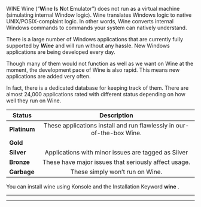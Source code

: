 WINE
Wine (“**W**ine **I**s **N**ot **E**mulator”) does not run as a virtual machine (simulating internal Window logic). Wine translates Windows logic to native UNIX/POSIX-complaint logic. In other words, Wine converts internal Windows commands to commands your system can natively understand.

There is a large number of Windows applications that are currently fully supported by ***Wine*** and will run without any hassle. New Windows applications are being developed every day. 

Though many of them would not function as well as we want on Wine at the moment, the development pace of Wine is also rapid. This means new applications are added very often.

In fact, there is a dedicated database for keeping track of them. There are almost 24,000 applications rated with different status depending on how well they run on Wine. 

|Status |Description |
|-------|:----------:|
|**Platinum**|These applications install and run flawlessly in our-of-the-box Wine.|
|**Gold**||These applications work flawlessly with some special configuration.|
|**Silver**|Applications with minor issues are tagged as Silver|
|**Bronze**|These have major issues that seriously affect usage.|
|**Garbage**|These simply won’t run on Wine.|

You can install wine using Konsole and the Installation Keyword **wine** .

---
---